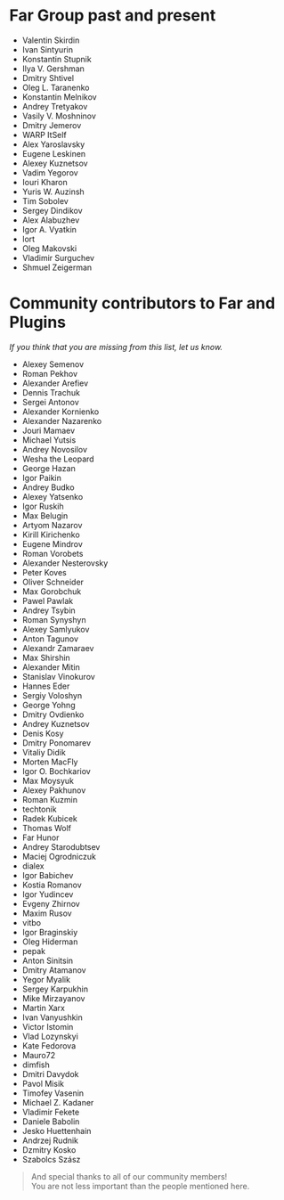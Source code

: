 # Far Group past and present
* Valentin Skirdin
* Ivan Sintyurin
* Konstantin Stupnik
* Ilya V. Gershman
* Dmitry Shtivel
* Oleg L. Taranenko
* Konstantin Melnikov
* Andrey Tretyakov
* Vasily V. Moshninov
* Dmitry Jemerov
* WARP ItSelf
* Alex Yaroslavsky
* Eugene Leskinen
* Alexey Kuznetsov
* Vadim Yegorov
* Iouri Kharon
* Yuris W. Auzinsh
* Tim Sobolev
* Sergey Dindikov
* Alex Alabuzhev
* Igor A. Vyatkin
* lort
* Oleg Makovski
* Vladimir Surguchev
* Shmuel Zeigerman

# Community contributors to Far and Plugins
*If you think that you are missing from this list, let us know.*

* Alexey Semenov
* Roman Pekhov
* Alexander Arefiev
* Dennis Trachuk
* Sergei Antonov
* Alexander Kornienko
* Alexander Nazarenko
* Jouri Mamaev
* Michael Yutsis
* Andrey Novosilov
* Wesha the Leopard
* George Hazan
* Igor Paikin
* Andrey Budko
* Alexey Yatsenko
* Igor Ruskih
* Max Belugin
* Artyom Nazarov
* Kirill Kirichenko
* Eugene Mindrov
* Roman Vorobets
* Alexander Nesterovsky
* Peter Koves
* Oliver Schneider
* Max Gorobchuk
* Pawel Pawlak
* Andrey Tsybin
* Roman Synyshyn
* Alexey Samlyukov
* Anton Tagunov
* Alexandr Zamaraev
* Max Shirshin
* Alexander Mitin
* Stanislav Vinokurov
* Hannes Eder
* Sergiy Voloshyn
* George Yohng
* Dmitry Ovdienko
* Andrey Kuznetsov
* Denis Kosy
* Dmitry Ponomarev
* Vitaliy Didik
* Morten MacFly
* Igor O. Bochkariov
* Max Moysyuk
* Alexey Pakhunov
* Roman Kuzmin
* techtonik
* Radek Kubicek
* Thomas Wolf
* Far Hunor
* Andrey Starodubtsev
* Maciej Ogrodniczuk
* dialex
* Igor Babichev
* Kostia Romanov
* Igor Yudincev
* Evgeny Zhirnov
* Maxim Rusov
* vitbo
* Igor Braginskiy
* Oleg Hiderman
* pepak
* Anton Sinitsin
* Dmitry Atamanov
* Yegor Myalik
* Sergey Karpukhin
* Mike Mirzayanov
* Martin Xarx
* Ivan Vanyushkin
* Victor Istomin
* Vlad Lozynskyi
* Kate Fedorova
* Mauro72
* dimfish
* Dmitri Davydok
* Pavol Misik
* Timofey Vasenin
* Michael Z. Kadaner
* Vladimir Fekete
* Daniele Babolin
* Jesko Huettenhain
* Andrzej Rudnik
* Dzmitry Kosko
* Szabolcs Szász
 
> And special thanks to all of our community members!  
> You are not less important than the people mentioned here.
